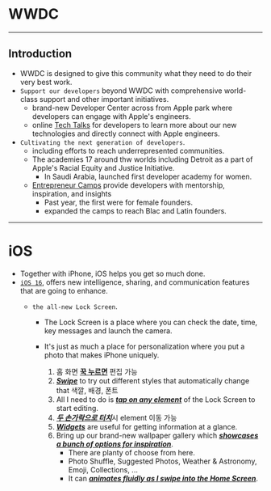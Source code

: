 # WWDC
---

## Introduction
- WWDC is designed to give this community what they need to do their very best work.
- `Support our developers` beyond WWDC with comprehensive world-class support and other important initiatives.
    - brand-new Developer Center across from Apple park where developers can engage with Apple's engineers.
    - online <a href="https://developer.apple.com/kr/tech-talks/">Tech Talks</a> for developers to learn more about our new technologies and directly connect with Apple engineers.
- `Cultivating the next generation of developers`.
    - including efforts to reach underrepresented communities.
    - The academies 17 around thw worlds including Detroit as a part of Apple's Racial Equity and Justice Initiative.
        - In Saudi Arabia, launched first developer academy for women.
    - <a href="https://developer.apple.com/entrepreneur-camp/">Entrepreneur Camps</a> provide developers with mentorship, inspiration, and insights
        - Past year, the first were for female founders.
        - expanded the camps to reach Blac and Latin founders.

---

# iOS

- Together with iPhone, iOS helps you get so much done.
- <a href="https://www.apple.com/kr/ios/ios-16-preview/">`iOS 16`</a>, offers new intelligence, sharing, and communication features that are going to enhance.
    - `the all-new Lock Screen`. 


        - The Lock Screen is a place where you can check the date, time, key messages and launch the camera.
        - It's just as much a place for personalization where you put a photo that makes iPhone uniquely.


            1. 홈 화면 <u>**꾹 누르면**</u> 편집 가능
            2. <u>***Swipe***</u> to try out different styles that automatically change that 색깔, 배경, 폰트
            3. All I need to do is <u>***tap on any element***</u> of the Lock Screen to start editing.
            4. <u>***두 손가락으로 터치***</u>시 element 이동 가능
            5. <u>***Widgets***</u> are useful for getting information at a glance.
            6. Bring up our brand-new wallpaper gallery which <u>***showcases a bunch of options for inspiration***</u>.
                - There are planty of choose from here.
                - Photo Shuffle, Suggested Photos, Weather & Astronomy, Emoji, Collections, ...
                - It can <u>***animates fluidly as I swipe into the Home Screen***</u>.